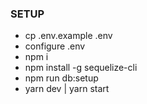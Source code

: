 ### SETUP

- cp .env.example .env
- configure .env
- npm i
- npm install -g sequelize-cli
- npm run db:setup
- yarn dev | yarn start
